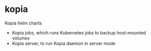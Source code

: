 # kopia

Kopia helm charts

- Kopia jobs, which runs Kubernetes jobs to backup host-mounted volumes
- Kopia server, to run Kopia daemon in server mode
